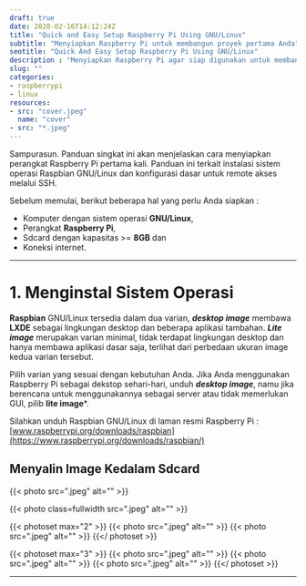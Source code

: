 ```yaml
---
draft: true
date: 2020-02-16T14:12:24Z
title: "Quick and Easy Setup Raspberry Pi Using GNU/Linux"
subtitle: "Menyiapkan Raspberry Pi untuk membangun proyek pertama Anda"
seotitle: "Quick And Easy Setup Raspberry Pi Using GNU/Linux"
description : "Menyiapkan Raspberry Pi agar siap digunakan untuk membangun proyek pertama Anda."
slug: ""
categories:
- raspberrypi
- linux
resources:
- src: "cover.jpeg"
  name: "cover"
- src: "*.jpeg"
---
```



Sampurasun. Panduan singkat ini akan menjelaskan cara menyiapkan perangkat Raspberry Pi pertama
kali. Panduan ini terkait instalasi sistem operasi Raspbian GNU/Linux dan konfigurasi dasar untuk remote akses melalui SSH.
 
Sebelum memulai, berikut beberapa hal yang perlu Anda siapkan :
- Komputer dengan sistem operasi **GNU/Linux**,
- Perangkat **Raspberry Pi**,
- Sdcard dengan kapasitas >= **8GB** dan
- Koneksi internet.

***

# 1. Menginstal Sistem Operasi
**Raspbian** GNU/Linux tersedia dalam dua varian, ***desktop image*** membawa **LXDE** sebagai
lingkungan desktop dan beberapa aplikasi tambahan. ***Lite image*** merupakan varian minimal, tidak
terdapat lingkungan desktop dan hanya membawa aplikasi dasar saja, terlihat dari perbedaan ukuran
image kedua varian tersebut.

Pilih varian yang sesuai dengan kebutuhan Anda. Jika Anda menggunakan Raspberry Pi sebagai dekstop sehari-hari,
unduh ***desktop image***, namu jika berencana untuk menggunakannya sebagai server atau tidak memerlukan
GUI, pilib **lite image***.

Silahkan unduh Raspbian GNU/Linux di laman resmi Raspberry Pi :
[www.raspberrypi.org/downloads/raspbian](https://www.raspberrypi.org/downloads/raspbian/)

## Menyalin Image Kedalam Sdcard

{{< photo src=".jpeg" alt="" >}}

{{< photo class=fullwidth src=".jpeg" alt="" >}}

{{< photoset max="2" >}}
  {{< photo src=".jpeg" alt="" >}}
  {{< photo src=".jpeg" alt="" >}}
{{</ photoset >}}

{{< photoset max="3" >}}
  {{< photo src=".jpeg" alt="" >}}
  {{< photo src=".jpeg" alt="" >}}
  {{< photo src=".jpeg" alt="" >}}
{{</ photoset >}}


***
